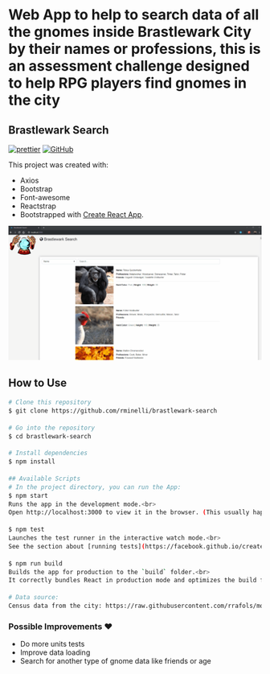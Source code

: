 # Web App to help to search data of all the gnomes inside Brastlewark City by their names or professions, this is an assessment challenge designed to help RPG players find gnomes in the city

## Brastlewark Search

[![prettier](https://img.shields.io/badge/styled%20with-prettier-ff69b4.svg)](https://github.com/prettier/prettier)
[![GitHub](https://img.shields.io/github/license/mtxr/vscode-sqltools?style=flat-square)](https://github.com/rminelli/brastlewark-search/blob/master/LICENSE)

This project was created with:

- Axios
- Bootstrap
- Font-awesome
- Reactstrap
- Bootstrapped with [Create React App](https://github.com/facebook/create-react-app).

![](preview.gif)

## How to Use

```bash
# Clone this repository
$ git clone https://github.com/rminelli/brastlewark-search

# Go into the repository
$ cd brastlewark-search

# Install dependencies
$ npm install

## Available Scripts
# In the project directory, you can run the App:
$ npm start
Runs the app in the development mode.<br>
Open http://localhost:3000 to view it in the browser. (This usually happens automatically)

$ npm test
Launches the test runner in the interactive watch mode.<br>
See the section about [running tests](https://facebook.github.io/create-react-app/docs/running-tests)

$ npm run build
Builds the app for production to the `build` folder.<br>
It correctly bundles React in production mode and optimizes the build for the best performance.

# Data source:
Census data from the city: https://raw.githubusercontent.com/rrafols/mobile_test/master/data.json

```

### Possible Improvements ❤️

- Do more units tests
- Improve data loading
- Search for another type of gnome data like friends or age
